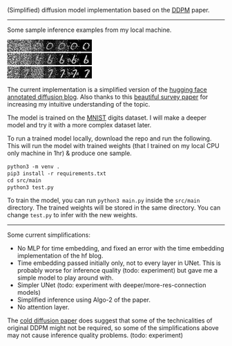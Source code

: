 (Simplified) diffusion model implementation based on the [DDPM](https://arxiv.org/abs/2006.11239) paper.

----------------------------------------------------------------------

Some sample inference examples from my local machine.

<img src="./results/result-0.jpg" width="196px"><img></br>
<img src="./results/result-6.jpg" width="196px"><img></br>
<img src="./results/result-7.jpg" width="196px"><img></br>


The current implementation is a simplified version of the [hugging face annotated diffusion blog](https://huggingface.co/blog/annotated-diffusion). Also thanks to this [beautiful survey paper](https://arxiv.org/pdf/2406.08929) for increasing my intuitive understanding of the topic.

The model is trained on the [MNIST](https://www.kaggle.com/datasets/hojjatk/mnist-dataset) digits dataset. I will make a deeper model and try it with a more complex dataset later.

To run a trained model locally,  download the repo and run the following. This will run the model with trained weights (that I trained on my local CPU only machine in 1hr) & produce one sample.

    python3 -m venv . 
    pip3 install -r requirements.txt
    cd src/main
    python3 test.py
 
To train the model, you can run `python3 main.py` inside the `src/main` directory. The trained weights will be stored in the same directory. You can change `test.py` 
to infer with the new weights.

----------------------------------------------------

Some current simplifications:
- No MLP for time embedding, and fixed an error with the time embedding implementation of the hf blog.
- Time embedding passed initially only, not to every layer in UNet. This is probably worse for inference quality (todo: experiment) but gave me a simple model to play around with.
- Simpler UNet (todo: experiment with deeper/more-res-connection models)
- Simplified inference using Algo-2 of the paper.
- No attention layer.

The [cold diffusion paper](https://arxiv.org/abs/2208.09392) does suggest that some of the technicalities of original DDPM might not be required, so some of the simplifications above may not cause inference quality problems. (todo: experiment)




